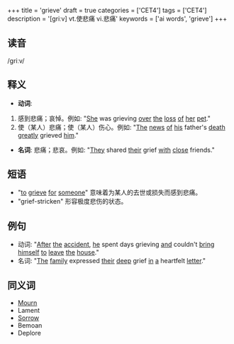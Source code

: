 +++
title = 'grieve'
draft = true
categories = ['CET4']
tags = ['CET4']
description = '[griːv] vt.使悲痛 vi.悲痛'
keywords = ['ai words', 'grieve']
+++

## 读音
/ɡriːv/

## 释义
- **动词**:
1. 感到悲痛；哀悼。例如: "[She](/post/she/) was grieving [over](/post/over/) [the](/post/the/) [loss](/post/loss/) [of](/post/of/) [her](/post/her/) [pet](/post/pet/)."
2. 使（某人）悲痛；使（某人）伤心。例如: "[The](/post/the/) [news](/post/news/) [of](/post/of/) [his](/post/his/) father's [death](/post/death/) [greatly](/post/greatly/) grieved [him](/post/him/)."

- **名词**:
悲痛；悲哀。例如: "[They](/post/they/) shared [their](/post/their/) grief [with](/post/with/) [close](/post/close/) friends."

## 短语
- "[to](/post/to/) [grieve](/post/grieve/) [for](/post/for/) [someone](/post/someone/)" 意味着为某人的去世或损失而感到悲痛。
- "grief-stricken" 形容极度悲伤的状态。

## 例句
- 动词: "[After](/post/after/) [the](/post/the/) [accident](/post/accident/), [he](/post/he/) spent days grieving [and](/post/and/) couldn't [bring](/post/bring/) [himself](/post/himself/) [to](/post/to/) [leave](/post/leave/) [the](/post/the/) [house](/post/house/)."
- 名词: "[The](/post/the/) [family](/post/family/) expressed [their](/post/their/) [deep](/post/deep/) grief [in](/post/in/) [a](/post/a/) heartfelt [letter](/post/letter/)."

## 同义词
- [Mourn](/post/mourn/)
- Lament
- [Sorrow](/post/sorrow/)
- Bemoan
- Deplore
